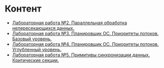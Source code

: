 # Контент

- [Лабораторная работа №2. Параллельная обработка непересекающихся данных.](MultiThreadBlur)
- [Лабораторная работа №3. Планировщик ОС. Приоритеты потоков. Базовый уровень.](ThreadAffinity)
- [Лабораторная работа №4. Планировщик ОС. Приоритеты потоков. Углубленный уровень.](MultiThreadBlur)
- [Лабораторная работа №5. Примитивы синхронизации данных. Критические секции.](CriticalSections)
